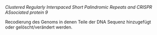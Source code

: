 *Clustered Regularly Interspaced Short Palindromic Repeats and CRISPR ASsociated protein 9*

Recodierung des Genoms in denen Teile der DNA Sequenz hinzugefügt oder gelöscht/verändert werden.

